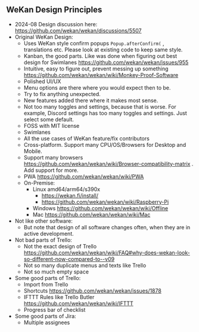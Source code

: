 ## WeKan Design Principles

- 2024-08 Design discussion here: https://github.com/wekan/wekan/discussions/5507
- Original WeKan Design:
  - Uses WeKan style confirm popups `Popup.afterConfirm(` , translations etc. Please look at existing code to keep same style.
  - Kanban, the good parts. Like was done when figuring out best design for Swimlanes https://github.com/wekan/wekan/issues/955
  - Intuitive, easy to figure out, prevent messing up something https://github.com/wekan/wekan/wiki/Monkey-Proof-Software
  - Polished UI/UX
  - Menu options are there where you would expect then to be.
  - Try to fix anything unexpected.
  - New features added there where it makes most sense.
  - Not too many toggles and settings, because that is worse. For example, Discord settings has too many toggles and settings. Just select some default.
  - FOSS with MIT license
  - Swimlanes
  - All the use cases of WeKan feature/fix contributors
  - Cross-platform. Support many CPU/OS/Browsers for Desktop and Mobile. 
  - Support many browsers https://github.com/wekan/wekan/wiki/Browser-compatibility-matrix . Add support for more.
  - PWA https://github.com/wekan/wekan/wiki/PWA
  - On-Premise:
    - Linux amd64/arm64/s390x
      - https://wekan.fi/install/
      - https://github.com/wekan/wekan/wiki/Raspberry-Pi 
    - Windows https://github.com/wekan/wekan/wiki/Offline
    - Mac https://github.com/wekan/wekan/wiki/Mac
- Not like other software:
  - But note that design of all software changes often, when they are in active development.
- Not bad parts of Trello:
  - Not the exact design of Trello https://github.com/wekan/wekan/wiki/FAQ#why-does-wekan-look-so-different-now-compared-to--v09
  - Not so many duplicate menus and texts like Trello
  - Not so much empty space
- Some good parts of Trello:
  - Import from Trello
  - Shortcuts https://github.com/wekan/wekan/issues/1878
  - IFTTT Rules like Trello Butler https://github.com/wekan/wekan/wiki/IFTTT
  - Progress bar of checklist
- Some good parts of Jira:
  - Multiple assignees
